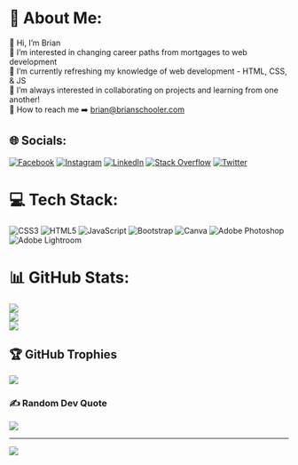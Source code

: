 # 💫 About Me:
👋 Hi, I’m Brian<br>👀 I’m interested in changing career paths from mortgages to web development<br>🧠 I’m currently refreshing my knowledge of web development - HTML, CSS, & JS<br>🤝 I’m always interested in collaborating on projects and learning from one another!<br>📩 How to reach me ➡️ brian@brianschooler.com


## 🌐 Socials:
[![Facebook](https://img.shields.io/badge/Facebook-%231877F2.svg?logo=Facebook&logoColor=white)](https://facebook.com/brian.schooler) [![Instagram](https://img.shields.io/badge/Instagram-%23E4405F.svg?logo=Instagram&logoColor=white)](https://instagram.com/superschooler) [![LinkedIn](https://img.shields.io/badge/LinkedIn-%230077B5.svg?logo=linkedin&logoColor=white)](https://linkedin.com/in/bschooler) [![Stack Overflow](https://img.shields.io/badge/-Stackoverflow-FE7A16?logo=stack-overflow&logoColor=white)](https://stackoverflow.com/users/11838938) [![Twitter](https://img.shields.io/badge/Twitter-%231DA1F2.svg?logo=Twitter&logoColor=white)](https://twitter.com/superschooler) 

# 💻 Tech Stack:
![CSS3](https://img.shields.io/badge/css3-%231572B6.svg?style=for-the-badge&logo=css3&logoColor=white) ![HTML5](https://img.shields.io/badge/html5-%23E34F26.svg?style=for-the-badge&logo=html5&logoColor=white) ![JavaScript](https://img.shields.io/badge/javascript-%23323330.svg?style=for-the-badge&logo=javascript&logoColor=%23F7DF1E) ![Bootstrap](https://img.shields.io/badge/bootstrap-%23563D7C.svg?style=for-the-badge&logo=bootstrap&logoColor=white) ![Canva](https://img.shields.io/badge/Canva-%2300C4CC.svg?style=for-the-badge&logo=Canva&logoColor=white) ![Adobe Photoshop](https://img.shields.io/badge/adobephotoshop-%2331A8FF.svg?style=for-the-badge&logo=adobephotoshop&logoColor=white) ![Adobe Lightroom](https://img.shields.io/badge/Adobe%20Lightroom-31A8FF.svg?style=for-the-badge&logo=Adobe%20Lightroom&logoColor=white)
# 📊 GitHub Stats:
![](https://github-readme-stats.vercel.app/api?username=superschooler&theme=tokyonight&hide_border=false&include_all_commits=false&count_private=false)<br/>
![](https://github-readme-streak-stats.herokuapp.com/?user=superschooler&theme=tokyonight&hide_border=false)<br/>
![](https://github-readme-stats.vercel.app/api/top-langs/?username=superschooler&theme=tokyonight&hide_border=false&include_all_commits=false&count_private=false&layout=compact)

## 🏆 GitHub Trophies
![](https://github-profile-trophy.vercel.app/?username=superschooler&theme=radical&no-frame=false&no-bg=true&margin-w=4)

### ✍️ Random Dev Quote
![](https://quotes-github-readme.vercel.app/api?type=horizontal&theme=radical)

---
[![](https://visitcount.itsvg.in/api?id=superschooler&icon=0&color=0)](https://visitcount.itsvg.in)
